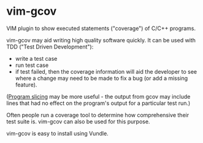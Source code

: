 vim-gcov
========

VIM plugin to show executed statements ("coverage") of C/C++ programs.

vim-gcov may aid writing high quality software quickly. It can be used with TDD ("Test Driven Development"):
* write a test case
* run test case
* if test failed, then the coverage information will aid the developer to see where a change may need to be made to fix a bug (or add a missing feature).

([Program slicing](http://en.wikipedia.org/wiki/Program_slicing) may be more useful - the output from gcov may include lines that had no effect on the program's output for a particular test run.)

Often people run a coverage tool to determine how comprehensive their test suite is. vim-gcov can also be used for this purpose.


vim-gcov is easy to install using Vundle.
